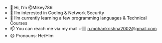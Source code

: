 - 👋 Hi, I’m @Mikey786
- 👀 I’m interested in Coding & Network Security
- 🌱 I’m currently learning a few programming languages & Technical Courses
- 📫 You can reach me via my mail 👉🏽 n.mohankrishna2002@gmail.com
- 😄 Pronouns: He/Him

<!---
Mikey786/Mikey786 is a ✨ special ✨ repository because its `README.md` (this file) appears on your GitHub profile.
You can click the Preview link to take a look at your changes.
--->
